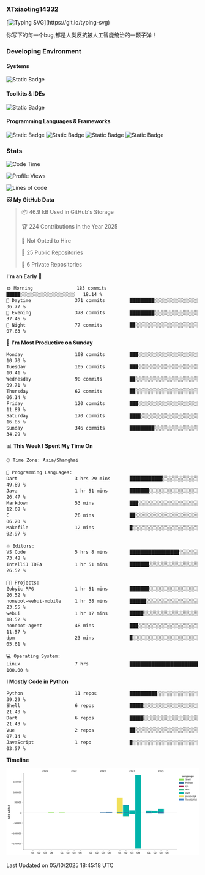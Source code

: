 ### XTxiaoting14332

[![Typing SVG](https://readme-typing-svg.herokuapp.com?font=JetBrians+Mono&pause=1000&random=false&width=435&lines=Hello+World!)](https://git.io/typing-svg)

你写下的每一个bug,都是人类反抗被人工智能统治的一颗子弹！

### Developing Environment

#### Systems

![Static Badge](https://img.shields.io/badge/Ubuntu-%20?style=flat-square&logo=ubuntu&logoColor=white&color=E34F26)

#### Toolkits & IDEs

![Static Badge](https://img.shields.io/badge/Visual%20Studio%20Code-%20?style=flat-square&logo=visualstudiocode&logoColor=white&color=blue)

#### Programming Languages & Frameworks

![Static Badge](https://img.shields.io/badge/Dart-%20?style=flat-square&logo=dart&logoColor=white&color=0175C2)
![Static Badge](https://img.shields.io/badge/Flutter-%20?style=flat-square&logo=flutter&logoColor=white&color=02569B)
![Static Badge](https://img.shields.io/badge/Python-%20?style=flat-square&logo=python&logoColor=white&color=E7A781)
![Static Badge](https://img.shields.io/badge/Bash%20Shell-%20?style=flat-square&logo=shell&logoColor=white&color=49D868)

### Stats

<!--START_SECTION:waka-->
![Code Time](http://img.shields.io/badge/Code%20Time-448%20hrs%2014%20mins-blue)

![Profile Views](http://img.shields.io/badge/Profile%20Views-0-blue)

![Lines of code](https://img.shields.io/badge/From%20Hello%20World%20I%27ve%20Written-354.8%20thousand%20lines%20of%20code-blue)

**🐱 My GitHub Data** 

> 📦 46.9 kB Used in GitHub's Storage 
 > 
> 🏆 224 Contributions in the Year 2025
 > 
> 🚫 Not Opted to Hire
 > 
> 📜 25 Public Repositories 
 > 
> 🔑 6 Private Repositories 
 > 
**I'm an Early 🐤** 

```text
🌞 Morning                183 commits         █████░░░░░░░░░░░░░░░░░░░░   18.14 % 
🌆 Daytime                371 commits         █████████░░░░░░░░░░░░░░░░   36.77 % 
🌃 Evening                378 commits         █████████░░░░░░░░░░░░░░░░   37.46 % 
🌙 Night                  77 commits          ██░░░░░░░░░░░░░░░░░░░░░░░   07.63 % 
```
📅 **I'm Most Productive on Sunday** 

```text
Monday                   108 commits         ███░░░░░░░░░░░░░░░░░░░░░░   10.70 % 
Tuesday                  105 commits         ███░░░░░░░░░░░░░░░░░░░░░░   10.41 % 
Wednesday                98 commits          ██░░░░░░░░░░░░░░░░░░░░░░░   09.71 % 
Thursday                 62 commits          ██░░░░░░░░░░░░░░░░░░░░░░░   06.14 % 
Friday                   120 commits         ███░░░░░░░░░░░░░░░░░░░░░░   11.89 % 
Saturday                 170 commits         ████░░░░░░░░░░░░░░░░░░░░░   16.85 % 
Sunday                   346 commits         █████████░░░░░░░░░░░░░░░░   34.29 % 
```


📊 **This Week I Spent My Time On** 

```text
🕑︎ Time Zone: Asia/Shanghai

💬 Programming Languages: 
Dart                     3 hrs 29 mins       ████████████░░░░░░░░░░░░░   49.89 % 
Java                     1 hr 51 mins        ███████░░░░░░░░░░░░░░░░░░   26.47 % 
Markdown                 53 mins             ███░░░░░░░░░░░░░░░░░░░░░░   12.68 % 
C                        26 mins             ██░░░░░░░░░░░░░░░░░░░░░░░   06.20 % 
Makefile                 12 mins             █░░░░░░░░░░░░░░░░░░░░░░░░   02.97 % 

🔥 Editors: 
VS Code                  5 hrs 8 mins        ██████████████████░░░░░░░   73.48 % 
IntelliJ IDEA            1 hr 51 mins        ███████░░░░░░░░░░░░░░░░░░   26.52 % 

🐱‍💻 Projects: 
Zobyic-RPG               1 hr 51 mins        ███████░░░░░░░░░░░░░░░░░░   26.52 % 
nonebot-webui-mobile     1 hr 38 mins        ██████░░░░░░░░░░░░░░░░░░░   23.55 % 
webui                    1 hr 17 mins        █████░░░░░░░░░░░░░░░░░░░░   18.52 % 
nonebot-agent            48 mins             ███░░░░░░░░░░░░░░░░░░░░░░   11.57 % 
dpm                      23 mins             █░░░░░░░░░░░░░░░░░░░░░░░░   05.61 % 

💻 Operating System: 
Linux                    7 hrs               █████████████████████████   100.00 % 
```

**I Mostly Code in Python** 

```text
Python                   11 repos            ██████████░░░░░░░░░░░░░░░   39.29 % 
Shell                    6 repos             █████░░░░░░░░░░░░░░░░░░░░   21.43 % 
Dart                     6 repos             █████░░░░░░░░░░░░░░░░░░░░   21.43 % 
Vue                      2 repos             ██░░░░░░░░░░░░░░░░░░░░░░░   07.14 % 
JavaScript               1 repo              █░░░░░░░░░░░░░░░░░░░░░░░░   03.57 % 
```



**Timeline**

![Lines of Code chart](https://raw.githubusercontent.com/XTxiaoting14332/XTxiaoting14332/main/assets/bar_graph.png)


 Last Updated on 05/10/2025 18:45:18 UTC
<!--END_SECTION:waka-->